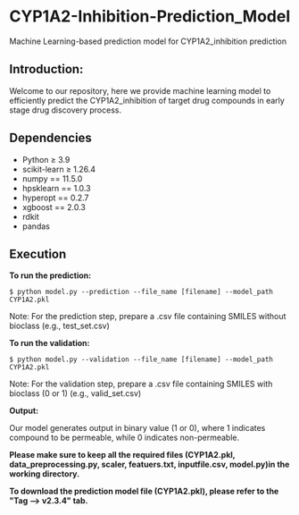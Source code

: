 # CYP1A2-Inhibition-Prediction_Model
Machine Learning-based prediction model for CYP1A2_inhibition prediction

## Introduction: ## 

Welcome to our repository, here we provide machine learning model to efficiently predict the CYP1A2_inhibition of target drug compounds in early stage drug discovery process.

## Dependencies ##

- Python ≥ 3.9
- scikit-learn ≥ 1.26.4
- numpy == 11.5.0
- hpsklearn == 1.0.3
- hyperopt == 0.2.7
- xgboost == 2.0.3
- rdkit
- pandas

## Execution ##
**To run the prediction:**

```
$ python model.py --prediction --file_name [filename] --model_path CYP1A2.pkl
```
Note: For the prediction step, prepare a .csv file containing SMILES without bioclass (e.g., test_set.csv)

**To run the validation:**

```
$ python model.py --validation --file_name [filename] --model_path CYP1A2.pkl
```
Note: For the validation step, prepare a .csv file containing SMILES with bioclass (0 or 1) (e.g., valid_set.csv)

**Output:**

Our model generates output in binary value (1 or 0), where 1 indicates compound to be permeable, while 0 indicates non-permeable.
 
**Please make sure to keep all the required files (CYP1A2.pkl, data_preprocessing.py, scaler, featuers.txt, inputfile.csv, model.py)in the working directory.**

**To download the prediction model file (CYP1A2.pkl), please refer to the "Tag --> v2.3.4" tab.**
